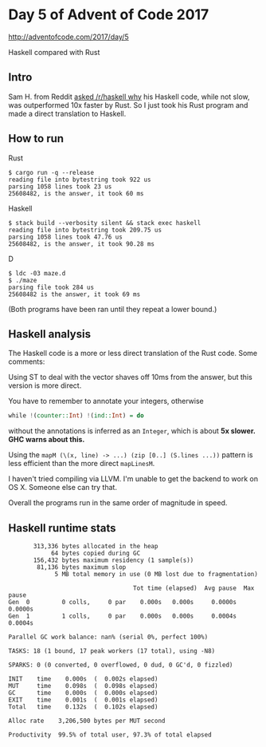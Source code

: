 # Day 5 of Advent of Code 2017

http://adventofcode.com/2017/day/5

Haskell compared with Rust

## Intro

Sam H. from Reddit [asked /r/haskell why](https://www.reddit.com/r/haskell/comments/7iumzb/haskell_mutable_collections_low_performance_vs/) his Haskell code, while not slow, was outperformed 10x faster by Rust. So I just took his Rust program and made a direct translation to Haskell.

## How to run

Rust

    $ cargo run -q --release
    reading file into bytestring took 922 us
    parsing 1058 lines took 23 us
    25608482, is the answer, it took 60 ms

Haskell

    $ stack build --verbosity silent && stack exec haskell
    reading file into bytestring took 209.75 us
    parsing 1058 lines took 47.76 us
    25608482, is the answer, it took 90.28 ms
    
D 

```
$ ldc -03 maze.d
$ ./maze
parsing file took 284 us
25608482 is the answer, it took 69 ms
```

(Both programs have been ran until they repeat a lower bound.)

## Haskell analysis

The Haskell code is a more or less direct translation of the Rust
code. Some comments:

Using ST to deal with the vector shaves off 10ms from the answer, but
this version is more direct.

You have to remember to annotate your integers, otherwise

``` haskell
while !(counter::Int) !(ind::Int) = do
```

without the annotations is inferred as an `Integer`, which is about **5x
slower. GHC warns about this.**

Using the `mapM (\(x, line) -> ...) (zip [0..] (S.lines ...))` pattern
is less efficient than the more direct `mapLinesM`.

I haven't tried compiling via LLVM. I'm unable to get the backend to
work on OS X. Someone else can try that.

Overall the programs run in the same order of magnitude in speed.

## Haskell runtime stats

           313,336 bytes allocated in the heap
                64 bytes copied during GC
           156,432 bytes maximum residency (1 sample(s))
            81,136 bytes maximum slop
                 5 MB total memory in use (0 MB lost due to fragmentation)

                                       Tot time (elapsed)  Avg pause  Max pause
    Gen  0         0 colls,     0 par    0.000s   0.000s     0.0000s    0.0000s
    Gen  1         1 colls,     0 par    0.000s   0.000s     0.0004s    0.0004s

    Parallel GC work balance: nan% (serial 0%, perfect 100%)

    TASKS: 18 (1 bound, 17 peak workers (17 total), using -N8)

    SPARKS: 0 (0 converted, 0 overflowed, 0 dud, 0 GC'd, 0 fizzled)

    INIT    time    0.000s  (  0.002s elapsed)
    MUT     time    0.098s  (  0.098s elapsed)
    GC      time    0.000s  (  0.000s elapsed)
    EXIT    time    0.001s  (  0.001s elapsed)
    Total   time    0.132s  (  0.102s elapsed)

    Alloc rate    3,206,500 bytes per MUT second

    Productivity  99.5% of total user, 97.3% of total elapsed
